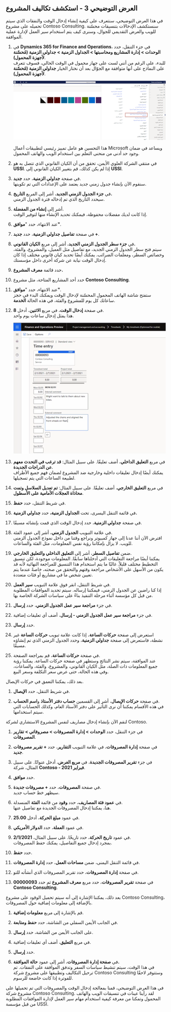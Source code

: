 ﻿---
demo:
    title: 'العرض التوضيحي 3: استكشف تكاليف المشروع'
    module: 'الوحدة 5: تعرف على أساسيات Microsoft Dynamics 365 Project Operations'
---

## العرض التوضيحي 3 - استكشف تكاليف المشروع

في هذا العرض التوضيحي، سنتعرف على كيفية إنشاء إدخال الوقت والنفقات الذي سيتم تحميله على مشروع Contoso Consulting. سنستكشف الإدخالات بتنسيقات محسّنة للويب والعرض التقديمي للجوال، وسنرى كيف يتم استخدام سير العمل لإدارة عملية الموافقة.

1. في **Dynamics 365 for Finance and Operations**، في جزء التنقل، حدد **الوحدات > إدارة المشاريع ومحاسبتها > الجداول الزمنية > جداولي الزمنية (مُحسّنة لأجهزة المحمول)**.  
    للبدء، على الرغم من أنني لست على جهاز محمول في الوقت الحالي، فسوف تتعرف على النماذج على أنها متوافقة مع الجوّال بعد أن نختار الخيار **جداولي الزمنية (مُحسّنة لأجهزة المحمول)**.

    ![لقطة شاشة لقائمة إدارة المشاريع والمحاسبة مع إبراز جداولي الزمنية (مُحسّنة لأجهزة المحمول).](./media/projops_costs_1_select_my_timesheets.png)  

    هذا التحسين هو عامل تمييز رئيسي لتطبيقات أعمال Microsoft ويساعد في ضمان وجود حد أدنى من منحنى التعلم بين استخدام الويب والهاتف المحمول.

1. في منتقي الشركة العلوي الأيمن، تحقق من أن الكيان القانوني الذي تتصل به هو **USSI**. إذا لم يكن كذلك، قم بتغيير الكيان القانوني إلى **USSI**.

1. في صفحة **جداولي الزمنية**، حدد **جديد**.  
    سنقوم الآن بإنشاء جدول زمني جديد يعتمد على الإعدادات التي تم تكوينها.

1. في **جزء الجدول الزمني الجديد**، أشر إلى المربع **التاريخ.**  
    سيحدد التاريخ الذي تم إدخاله فترة الجدول الزمني.

1. أشر إلى **إنشاء من المفضلة**.  
    إذا كانت لديك مفضلات محفوظة، فيمكنك تحديد الإنشاء منها لتوفير الوقت.

1. عند الانتهاء، حدد "**موافق"**.

1. في صفحة **تفاصيل جداولي الزمنية**، حدد **جديد +**.

1. في **جزء سطر الجدول الزمني الجديد**، أشر إلى مربع **الكيان القانوني.**  
    سيتم فتح سطر الجدول الزمني الجديد، مع تفاصيل مثل العميل، والمشروع، والفئة، وخصائص السطر، ومعلمات الضرائب. يمكنك أيضًا تحديد كيان قانوني مختلف إذا كان إدخال الوقت نيابة عن شركة أخرى داخل مؤسستك.

1. حدد قائمة **معرف المشروع.**

1. حدد أحد المشاريع المتاحة، مثل مشروع **Contoso Consulting**.

1. عند الانتهاء، حدد "**موافق"**.  
    ستفتح شاشة الهاتف المحمول المحسّنة لإدخال الوقت ويمكنك البدء في حجز ساعاتك كل يوم للمشروع والفئة، في هذه الحالة **الخدمة**.

1. في صفحة **إدخال الوقت**، في مربع **الاثنين**، أدخل **8**.  
    هذا يمثل إدخال ساعات يوم واحد.

    ![لقطة شاشة لصفحة إدخال الوقت.](./media/projops_costs_2_mon_box.png)

1. في مربع **التعليق الداخلي**، أضف تعليقًا. على سبيل المثال: **قد ترغب في التحدث معهم عن الدراجات الجديدة**.  
    يمكنك أيضًا إدخال تعليقات داخلية وخارجية ضد المشروع لضمان فهم جميع الأطراف لطبيعة الساعات التي يتم تسجيلها.

1. في مربع **التعليق الخارجي**، أضف تعليقًا. على سبيل المثال: **تم تعديل السلاسل وتمت محاذاة العجلات الأمامية على الأسطول**.

1. في شريط التنقل، حدد **حفظ**.

1. في قائمة التنقل اليسرى، تحت **الجداول الزمنية،** حدد **جداولي الزمنية.**

1. في صفحة **جداولي الزمنية**، حدد إدخال الوقت الذي قمت بإنشائه مسبقًا.

1. في علامة التبويب **الجدول الزمني**، أشر إلى عمود الفئة.  
    افترض الآن أننا عدنا إلى جهاز كمبيوتر ونراجع وقتنا من داخل نموذج الجدول الزمني للويب. لا يزال بإمكاننا رؤية نفس المعلومات، مثل الفئة والساعات.

1. ضمن **تفاصيل السطر**، أشر إلى **التعليق الداخلي والتعليق** **الخارجي**.  
    يمكننا أيضًا مراجعة التعليقات التي أدخلناها سابقًا. المعلومات موجودة، لكن تنسيق التخطيط مختلف قليلاً. غالبًا ما يتم استخدام هذا التنسيق للمراجعة النهائية لأنه قد يكون من الأسهل على الأشخاص مراجعة وقتهم والتحقق من صحته، خاصةً عندما يتم تعيين شخص ما في مشاريع أو فئات متعددة.

1. في شريط التنقل، انقر فوق علامة التبويب **سير العمل**.  
    إذا كنا راضين عن الجدول الزمني، فيمكننا إرساله. سيتم تحديد الموافقات المطلوبة من قبل كل مؤسسة أثناء مرحلة التنفيذ بناءً على سياسات الشركة الخاصة بها.

1. في جزء **مراجعة سير عمل الجدول الزمني**، حدد **إرسال**.

1. في جزء **مراجعة سير عمل الجدول الزمني - إرسال**، أضف أي تعليقات إضافية.

1. حدد **إرسال**.

1. استعرض إلى صفحة **حركات الساعة.** إذا كانت علامة تبويب **حركات الساعة** غير نشطة، فاستعرض إلى صفحة **جداولي الزمنية**، وحدد الجدول الزمني الذي تم إنشاؤه مسبقًا.

1. في صفحة **حركات الساعة**، قم بمراجعة الصفحة.  
    عند الموافقة، سيتم نشر النتائج وستظهر في صفحة حركات الساعة. يمكننا رؤية جميع المعلومات ذات الصلة، مثل الكيان القانوني، والمشروع، والفئة، والساعات، وفي هذه الحالة، حتى عرض سعر التكلفة وسعر البيع.  

بعد ذلك، يمكننا التعمق في حركات الإيصال.

1. في شريط التنقل، حدد **الإيصال**.

1. في صفحة **حركات الإيصال**، أشر إلى القسمين **حساب دفتر الأستاذ** و**اسم الحساب**.  
    في هذه الأقسام يمكننا أن نرى التأثير على دفتر الأستاذ العام، وكذلك الحسابات التي سيتم استخدامها.  

لنقم الآن بإنشاء إدخال مصاريف لنفس المشروع الاستشاري لشركة Contoso.

1. في جزء التنقل، حدد **الوحدات > إدارة المصروفات > مصروفاتي > تقارير المصروفات**.

1. في صفحة **إدارة المصروفات**، في علامة التبويب **التقارير**، حدد **+ تقرير مصروفات جديد**.

1. في جزء **تقرير المصروفات الجديدة**، في **مربع الغرض**، أدخل عنوانًا. على سبيل المثال، شركة **Contoso - فبراير 2021**.

1. حدد **موافق**.

1. في صفحة **المصروفات**، حدد **+ مصروفات جديدة**.  
سيظهر خط حساب جديد.

1. في **عمود فئة المصاريف**، حدد **وقود** من قائمة **الفئة** المنسدلة.  
هنا، يمكننا إدخال المصروفات الجديدة مع تفاصيل عنها.

1. في عمود **مبلغ الحركة**، أدخل **25.00**.

1. في عمود **العملة**، حدد **الدولار الأمريكي**.

1. في عمود **تاريخ الحركة**، حدد تاريخًا. على سبيل المثال، **2/1/2021**.  
    بمجرد إدخال جميع التفاصيل، يمكنك حفظ المصروفات.

1. حدد **حفظ**.

1. في قائمة التنقل اليمنى، ضمن **مساحات العمل**، حدد **إدارة المصروفات**.

1. في صفحة **إدارة المصروفات**، حدد تقرير المصروفات الذي أنشأته للتو.

1. في صفحة **تقرير المصروفات**، حدد مربع **معرف المشروع** ثم حدد **00000093 Contoso Consulting**.  

بعد ذلك، يمكننا الإشارة إلى أنه سيتم تحميل الوقود على مشروع Contoso Consulting، بالإضافة إلى معلومات إضافية حول المصروفات.

1. قم بالإشارة إلى مربع **معلومات إضافية**.

1. في الجانب الأيمن السفلي من الشاشة، حدد **حفظ ومتابعة**.

1. على الجانب الأيمن من الشاشة، حدد **إرسال**.

1. في مربع **التعليق**، أضف أي تعليقات إضافية.

1. حدد **إرسال**.

1. في **صفحة إدارة المصروفات**، أشر إلى عمود **حالة الموافقة.**  
    في هذا الوقت، سيتم تنشيط سياسات السفر وتدفق الموافقة على النفقات. تم ترحيل التكاليف وتطبيقها على مشروع شركة Contoso Consulting وستتوفر لاحقًا للفوترة إذا كانت خاضعة للرسوم.

في هذا العرض التوضيحي، قمنا بمعالجة إدخال الوقت والمصروفات التي تم تحميلها على مشروع شركة Contoso Consulting. لقد رأينا عينات في تنسيقات الويب والهاتف المحمول وتمكنا من معرفة كيفية استخدام مهام سير العمل لإدارة الموافقات المطلوبة من قبل مؤسسة USSI.
